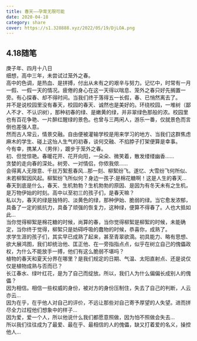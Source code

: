 ```yaml
---
title: 春天——孕育无限可能
date: 2020-04-18
category: share
cover: https://s1.328888.xyz/2022/05/19/DjLOA.png
---
```

## 4.18随笔

庚子年、四月十八日  
细想，高中三年，未尝试过笼外之春。  
高中的色调，是热血、是拼搏，付出从未有之的艰辛与努力。记忆中，时常有一月一假、一假一天的情况。疲倦的身心在这一天得以喘息、笼外之春只好先搁置一旁。有心探春、却不得时间。当我们终于落得五一长假，春、已悄然离去了。  
并不是说校园里没有春天，校园的春天、诚然也是美好的。环绕校园，一堆树（鄙人不才、不认识树），那种初春的绿、是嫩黄的绿，并非翠绿色那般的浓。校园里也有百花争艳、一片醉红醒绿的景色。也曾与三两闲人，游乐一番，仅就景色而言倒也差强人意。  
然而古人常云，情景交融。自由便被灌输学校是用来学习的地方、当我们这群焦虑麻木的学生、碰上这怡人生气的初春，谈何交融、不掐脖子打架便算是幸事。  
今有幸，携某人（男伴），踱步于笼外之春。  
初、但觉惊艳。春暖花开、花开向阳，一朵朵、微笑着，散发缕缕幽香……  
贪婪的走向春的深处。树旁、一对情侣，你侬我侬……  
会得离人无限意、千丝万絮惹春风…那一刻、柳絮纷飞。遂忆、大雪纷飞何所似、未若柳絮因风起。柳絮纷飞所似何？身边一孩子:是棉花糖啊！这是人生的春天…  
春天到底是什么，春天、生机勃勃？生机勃勃的原因、是因为有冬天未有之生机，是万物伊始的时刻。高中以至初三的孩子们，是春天嘛？  
私以为，春天的绿是独特的、淡黄色的绿，那种伊始、脆弱的绿。当它愈发浓郁，具备了一定的抵抗力，具备了顽强的恢复力，这种绿，便算不得春了。人也大抵如此…  
当你觉得柳絮是棉花糖的时候，尚算的春，当你觉得柳絮是柳絮的时候，未能确定，当你终于觉得，柳絮只是妨碍呼吸的蠢物的时候，恭喜你，成熟了。  
求学生涯的孩子们，其实早已成熟了起来，甚至青翠欲滴。初具能力、略有思想、欲大展鸿图，我们却统治他、匡正他、在一旁指指点点，似乎在树立自己的傀儡政权，为什么不能放手一搏，他们有这么脆弱不堪吗？  
植物的春天和夏天分界在哪里？是我们规定的日期、气温、太阳直射点、还是说仅仅是植物成熟与否而已？  
长江春水、绿叶红花，是为了自己而绽放。所以，我们人为什么偏偏长成别人的傀儡？  
因为相信。相信一些权威的身份，被对方的身份压制住，失去了自己的判断，人云亦云…  
因为在乎，在乎他人对自己的评价，不远让那些对自己寄予厚望的人失望。进而拼尽全力过程他们想象中的样子…  
因为爱，爱一个人，所以他说什么我们都愿意照做，因为怕不照做会失去…    
所以我们往往成为了最爱、最在乎、最相信的人的傀儡，缺又打着爱的名义，操控他人…